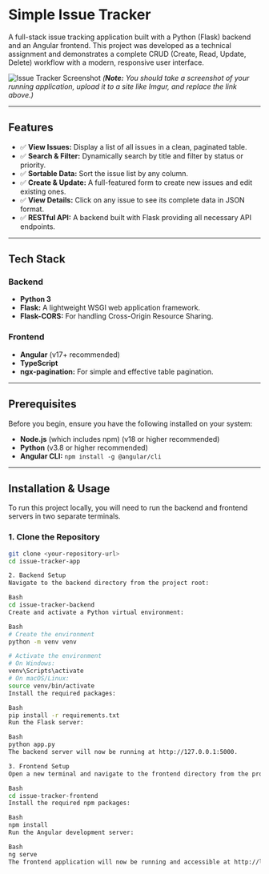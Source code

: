 # Simple Issue Tracker

A full-stack issue tracking application built with a Python (Flask) backend and an Angular frontend. This project was developed as a technical assignment and demonstrates a complete CRUD (Create, Read, Update, Delete) workflow with a modern, responsive user interface.

![Issue Tracker Screenshot](https://i.imgur.com/your-screenshot-url.png)
*(**Note:** You should take a screenshot of your running application, upload it to a site like Imgur, and replace the link above.)*

---
## Features

* ✅ **View Issues:** Display a list of all issues in a clean, paginated table.
* ✅ **Search & Filter:** Dynamically search by title and filter by status or priority.
* ✅ **Sortable Data:** Sort the issue list by any column.
* ✅ **Create & Update:** A full-featured form to create new issues and edit existing ones.
* ✅ **View Details:** Click on any issue to see its complete data in JSON format.
* ✅ **RESTful API:** A backend built with Flask providing all necessary API endpoints.

---
## Tech Stack

### Backend
* **Python 3**
* **Flask:** A lightweight WSGI web application framework.
* **Flask-CORS:** For handling Cross-Origin Resource Sharing.

### Frontend
* **Angular** (v17+ recommended)
* **TypeScript**
* **ngx-pagination:** For simple and effective table pagination.

---
## Prerequisites

Before you begin, ensure you have the following installed on your system:
* **Node.js** (which includes npm) (v18 or higher recommended)
* **Python** (v3.8 or higher recommended)
* **Angular CLI:** `npm install -g @angular/cli`

---
## Installation & Usage

To run this project locally, you will need to run the backend and frontend servers in two separate terminals.

### 1. Clone the Repository
```bash
git clone <your-repository-url>
cd issue-tracker-app

2. Backend Setup
Navigate to the backend directory from the project root:

Bash
cd issue-tracker-backend
Create and activate a Python virtual environment:

Bash
# Create the environment
python -m venv venv

# Activate the environment
# On Windows:
venv\Scripts\activate
# On macOS/Linux:
source venv/bin/activate
Install the required packages:

Bash
pip install -r requirements.txt
Run the Flask server:

Bash
python app.py
The backend server will now be running at http://127.0.0.1:5000.

3. Frontend Setup
Open a new terminal and navigate to the frontend directory from the project root:

Bash
cd issue-tracker-frontend
Install the required npm packages:

Bash
npm install
Run the Angular development server:

Bash
ng serve
The frontend application will now be running and accessible at http://localhost:4200/